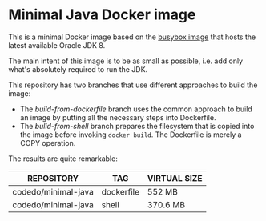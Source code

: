 # Minimal Java Docker image

This is a minimal Docker image based on the [busybox image](https://hub.docker.com/_/busybox/) that hosts the latest available Oracle JDK 8. 

The main intent of this image is to be as small as possible, i.e. add only what's absolutely required to run the JDK. 

This repository has two branches that use different approaches to build the image:
* The _build-from-dockerfile_ branch uses the common approach to build an image by putting all the necessary steps into Dockerfile.
* The _bulid-from-shell_ branch prepares the filesystem that is copied into the image before invoking `docker build`. The Dockerfile is merely a COPY operation.

The results are quite remarkable:

REPOSITORY          | TAG        | VIRTUAL SIZE
--------------------|------------|-------------
codedo/minimal-java | dockerfile | 552 MB
codedo/minimal-java | shell      | 370.6 MB
